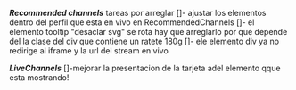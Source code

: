 ***Recommended channels***
 tareas por arreglar 
 []- ajustar los elementos dentro del perfil que esta en vivo en RecommendedChannels
 []- el elemento tooltip "desaclar svg" se rota hay que arreglarlo por que depende del la clase del div que contiene un ratete 180g
 []- ele elemento div ya no redirige al iframe y la url del stream en vivo

***LiveChannels*** 
[]-mejorar la presentacion de la tarjeta adel elemento qque esta mostrando!